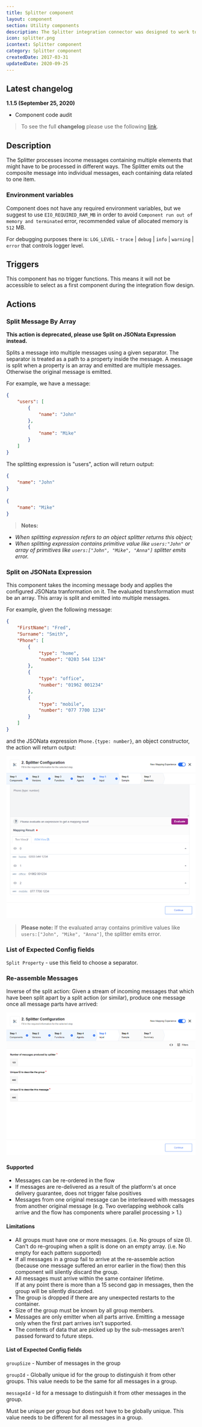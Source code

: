 ```yaml
---
title: Splitter component
layout: component
section: Utility components
description: The Splitter integration connector was designed to work together with the JSONata-powered Mapper.
icon: splitter.png
icontext: Splitter component
category: Splitter component
createdDate: 2017-03-31
updatedDate: 2020-09-25
---
```


## Latest changelog

**1.1.5 (September 25, 2020)**

* Component code audit

> To see the full **changelog** please use the following [link](changelog).

## Description

The Splitter processes income messages containing multiple elements that might have to be processed in different ways. The Splitter emits out the composite message into individual messages, each containing data related to one item.

### Environment variables

Component does not have any required environment variables, but we suggest to use `EIO_REQUIRED_RAM_MB` in order to avoid `Component run out of memory and terminated` error, recommended value of allocated memory is `512` MB.

For debugging purposes there is: `LOG_LEVEL` - `trace` | `debug` | `info` | `warning` | `error` that controls logger level.

## Triggers

This component has no trigger functions. This means it will not be accessible to
select as a first component during the integration flow design.

## Actions

### Split Message By Array

**This action is deprecated, please use Split on JSONata Expression instead.**

Splits a message into multiple messages using a given separator. The separator is treated as a path to a property inside the message. A message is split when a property is an array and emitted are multiple messages. Otherwise the original message is emitted.

For example, we have a message:

```json
{
    "users": [
        {
            "name": "John"
        },
        {
            "name": "Mike"
        }
    ]
}
```

The splitting expression is "users", action will return output:

```json
{
    "name": "John"
}

{
    "name": "Mike"
}
```

>**Notes:**
- *When splitting expression refers to an object splitter returns this object;*
- *When splitting expression contains primitive value like ```users:"John"``` or array of primitives like ```users:["John", "Mike", "Anna"]``` splitter emits error.*

### Split on JSONata Expression

This component takes the incoming message body and applies the configured JSONata tranformation on it. The evaluated transformation must be an array. This array is split and emitted into multiple messages.

For example, given the following message:

```json
{
    "FirstName": "Fred",
    "Surname": "Smith",
    "Phone": [
        {
            "type": "home",
            "number": "0203 544 1234"
        },
        {
            "type": "office",
            "number": "01962 001234"
        },
        {
            "type": "mobile",
            "number": "077 7700 1234"
        }
    ]
}
```

and the JSONata expression `Phone.{type: number}`, an object constructor, the
action will return output:

![Split on JSONata Expression](img/split-json.png)

>**Please note:** If the evaluated array contains primitive values like ```users:["John", "Mike", "Anna"]```, the splitter emits error.

### List of Expected Config fields

`Split Property` - use this field to choose a separator.

### Re-assemble Messages

Inverse of the split action: Given a stream of incoming messages that which have
been split apart by a split action (or similar), produce one message once all
message parts have arrived:

![Re-assemble Messages](img/re-assemble.png)

#### Supported

* Messages can be re-ordered in the flow
* If messages are re-delivered as a result of the platform's at once delivery guarantee, does not trigger false positives
* Messages from one original message can be interleaved with messages from another original message
(e.g. Two overlapping webhook calls arrive and the flow has components where parallel processing > 1.)

#### Limitations

* All groups must have one or more messages. (i.e. No groups of size 0).
Can't do re-grouping when a split is done on an empty array. (i.e. No empty for each pattern supported)
* If all messages in a group fail to arrive at the re-assemble action (because one message suffered an error earlier in the flow)
then this component will silently discard the group.
* All messages must arrive within the same container lifetime.  
If at any point there is more than a 15 second gap in messages, then the group will be silently discarded.  
* The group is dropped if there are any unexpected restarts to the container.
* Size of the group must be known by all group members.
* Messages are only emitter when all parts arrive. Emitting a message only when the first part arrives isn't supported.
* The contents of data that are picked up by the sub-messages aren't passed forward to future steps.

#### List of Expected Config fields

`groupSize` - Number of messages in the group

`groupId` - Globally unique id for the group to distinguish it from other groups. This value needs to be the same for all messages in a group.

`messageId` - Id for a message to distinguish it from other messages in the group.

Must be unique per group but does not have to be globally unique. This value needs to be different for all messages in a group.
